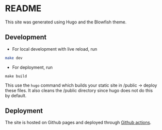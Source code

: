 # README

This site was generated using Hugo and the Blowfish theme.

## Development

* For local development with live reload, run
```sh
make dev
```

* For deployment, run
```
make build
```

This use the `hugo` command which builds your static site in /public -> deploy these files. It also cleans the /public directory since hugo does not do this by default.


## Deployment

The site is hosted on Github pages and deployed through [Github actions](https://gohugo.io/hosting-and-deployment/hosting-on-github/#build-hugo-with-github-action).
